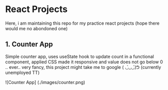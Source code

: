 # React Projects
Here, i am maintaining this repo for my practice react projects (hope there would me no abondoned one)

## 1. Counter App
Simple counter app, uses useState hook to update count in a functional component, applied CSS made it responsive
and value does not go below 0 .. ever.. very fancy, this project might take me to google ( ◡̀_◡́)ᕤ (currently unemployed TT)

![Counter App] (./images/counter.png)